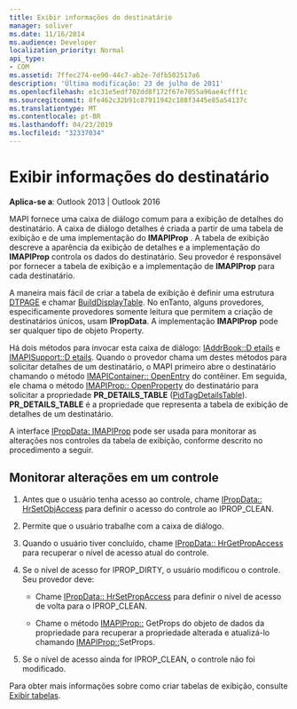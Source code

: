 ```yaml
---
title: Exibir informações do destinatário
manager: soliver
ms.date: 11/16/2014
ms.audience: Developer
localization_priority: Normal
api_type:
- COM
ms.assetid: 7ffec274-ee90-44c7-ab2e-7dfb502517a6
description: 'Última modificação: 23 de julho de 2011'
ms.openlocfilehash: e1c31e5edf702dd8f172f67e7055a96ae4cfff1c
ms.sourcegitcommit: 8fe462c32b91c87911942c188f3445e85a54137c
ms.translationtype: MT
ms.contentlocale: pt-BR
ms.lasthandoff: 04/23/2019
ms.locfileid: "32337034"
---
```

# <a name="displaying-recipient-information"></a>Exibir informações do destinatário

**Aplica-se a**: Outlook 2013 | Outlook 2016 
  
MAPI fornece uma caixa de diálogo comum para a exibição de detalhes do destinatário. A caixa de diálogo detalhes é criada a partir de uma tabela de exibição e de uma implementação do **IMAPIProp** . A tabela de exibição descreve a aparência da exibição de detalhes e a implementação do **IMAPIProp** controla os dados do destinatário. Seu provedor é responsável por fornecer a tabela de exibição e a implementação de **IMAPIProp** para cada destinatário. 
  
A maneira mais fácil de criar a tabela de exibição é definir uma estrutura [DTPAGE](dtpage.md) e chamar [BuildDisplayTable](builddisplaytable.md). No enTanto, alguns provedores, especificamente provedores somente leitura que permitem a criação de destinatários únicos, usam **IPropData**. A implementação **IMAPIProp** pode ser qualquer tipo de objeto Property. 
  
Há dois métodos para invocar esta caixa de diálogo: [IAddrBook::D etails](iaddrbook-details.md) e [IMAPISupport::D etails](imapisupport-details.md). Quando o provedor chama um destes métodos para solicitar detalhes de um destinatário, o MAPI primeiro abre o destinatário chamando o método [IMAPIContainer:: OpenEntry](imapicontainer-openentry.md) do contêiner. Em seguida, ele chama o método [IMAPIProp:: OpenProperty](imapiprop-openproperty.md) do destinatário para solicitar a propriedade **PR_DETAILS_TABLE** ([PidTagDetailsTable](pidtagdetailstable-canonical-property.md)). **PR_DETAILS_TABLE** é a propriedade que representa a tabela de exibição de detalhes de um destinatário. 
  
A interface [IPropData: IMAPIProp](ipropdataimapiprop.md) pode ser usada para monitorar as alterações nos controles da tabela de exibição, conforme descrito no procedimento a seguir. 
  
## <a name="monitor-changes-to-a-control"></a>Monitorar alterações em um controle
  
1. Antes que o usuário tenha acesso ao controle, chame [IPropData:: HrSetObjAccess](ipropdata-hrsetobjaccess.md) para definir o acesso do controle ao IPROP_CLEAN. 
    
2. Permite que o usuário trabalhe com a caixa de diálogo. 
    
3. Quando o usuário tiver concluído, chame [IPropData:: HrGetPropAccess](ipropdata-hrgetpropaccess.md) para recuperar o nível de acesso atual do controle. 
    
4. Se o nível de acesso for IPROP_DIRTY, o usuário modificou o controle. Seu provedor deve:
    
   - Chame [IPropData:: HrSetPropAccess](ipropdata-hrsetpropaccess.md) para definir o nível de acesso de volta para o IPROP_CLEAN. 
    
   - Chame o método [IMAPIProp::](imapiprop-getprops.md) GetProps do objeto de dados da propriedade para recuperar a propriedade alterada e atualizá-lo chamando [IMAPIProp::](imapiprop-setprops.md)SetProps.
    
5. Se o nível de acesso ainda for IPROP_CLEAN, o controle não foi modificado. 
    
Para obter mais informações sobre como criar tabelas de exibição, consulte [Exibir tabelas](display-tables.md).
  

